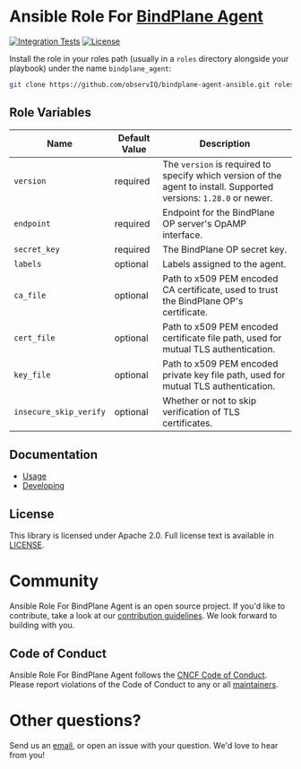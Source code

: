 Ansible Role For [BindPlane Agent](https://github.com/observIQ/observiq-otel-collector)
==========================

[![Integration Tests](https://github.com/observIQ/bindplane-agent-ansible/actions/workflows/integration.yml/badge.svg)](https://github.com/observIQ/bindplane-agent-ansible/actions/workflows/integration.yml)
[![License](https://img.shields.io/badge/License-Apache%202.0-blue.svg)](https://opensource.org/licenses/Apache-2.0)

Install the role in your roles path (usually in a `roles` directory
alongside your playbook) under the name `bindplane_agent`:

```bash
git clone https://github.com/observIQ/bindplane-agent-ansible.git roles/bindplane_agent 
```

Role Variables
--------------

| Name           | Default Value        | Description                                                                                                         | 
| -------------- | -------------------- | ------------------------------------------------------------------------------------------------------------------  |
| `version`      | required             | The `version` is required to specify which version of the agent to install. Supported versions: `1.28.0` or newer.  | 
| `endpoint`     | required             | Endpoint for the BindPlane OP server's OpAMP interface.                                                             | 
| `secret_key`   | required             | The BindPlane OP secret key.                                                                                        | 
| `labels`       | optional             | Labels assigned to the agent.                                                                                       |
| `ca_file`       | optional             | Path to x509 PEM encoded CA certificate, used to trust the BindPlane OP's certificate.                              |
| `cert_file`      | optional             | Path to x509 PEM encoded certificate file path, used for mutual TLS authentication.                                 |
| `key_file`       | optional             | Path to x509 PEM encoded private key file path, used for mutual TLS authentication.                                 |
| `insecure_skip_verify` | optional     | Whether or not to skip verification of TLS certificates. |

## Documentation

- [Usage](./docs/USAGE.md)
- [Developing](./docs/DEVELOPING.md)

## License

This library is licensed under Apache 2.0. Full license text is available in [LICENSE](LICENSE).

# Community

Ansible Role For BindPlane Agent is an open source project. If you'd like to contribute, take a look at our [contribution guidelines](/docs/CONTRIBUTING.md). We look forward to building with you.

## Code of Conduct

Ansible Role For BindPlane Agent follows the [CNCF Code of Conduct](https://github.com/cncf/foundation/blob/master/code-of-conduct.md). Please report violations of the Code of Conduct to any or all [maintainers](/docs/MAINTAINERS.md).

# Other questions?

Send us an [email](mailto:support@observiq.com), or open an issue with your question. We'd love to hear from you!
